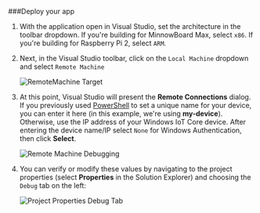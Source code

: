###Deploy your app

1. With the application open in Visual Studio, set the architecture in the toolbar dropdown. If you're building for MinnowBoard Max, select `x86`.  If you're building for Raspberry Pi 2, select `ARM`.

2. Next, in the Visual Studio toolbar, click on the `Local Machine` dropdown and select `Remote Machine`<br/>

    ![RemoteMachine Target]({{site.baseurl}}/images/AppDeployment/cs-remote-machine-debugging.png)

3. At this point, Visual Studio will present the **Remote Connections** dialog. If you previously used [PowerShell]({{site.baseurl}}/{{page.lang}}/win10/samples/PowerShell.htm) to set a unique name for your device, you can enter it here (in this example, we're using **my-device**).
Otherwise, use the IP address of your Windows IoT Core device. After entering the device name/IP select `None` for Windows Authentication, then click **Select**.

    ![Remote Machine Debugging]({{site.baseurl}}/images/AppDeployment/cs-remote-connections.PNG)

4. You can verify or modify these values by navigating to the project properties (select **Properties** in the Solution Explorer) and choosing the `Debug` tab on the left:

    ![Project Properties Debug Tab]({{site.baseurl}}/images/AppDeployment/cs-debug-project-properties.PNG)